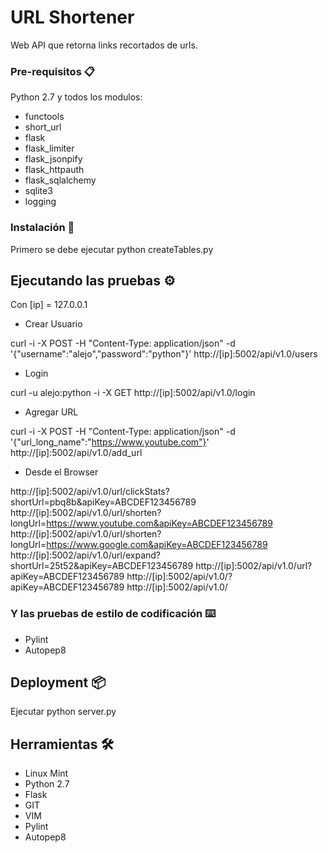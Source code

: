 # URL Shortener

Web API que retorna links recortados de urls.

### Pre-requisitos 📋

Python 2.7 y todos los modulos:
* functools
* short_url
* flask
* flask_limiter
* flask_jsonpify
* flask_httpauth
* flask_sqlalchemy
* sqlite3
* logging

### Instalación 🔧

Primero se debe ejecutar python createTables.py

## Ejecutando las pruebas ⚙️

Con [ip] = 127.0.0.1

* Crear Usuario

curl -i -X POST -H "Content-Type: application/json" -d '{"username":"alejo","password":"python"}' http://[ip]:5002/api/v1.0/users

* Login

curl -u alejo:python -i -X GET http://[ip]:5002/api/v1.0/login

* Agregar URL

curl -i -X POST -H "Content-Type: application/json" -d '{"url_long_name":"https://www.youtube.com"}' http://[ip]:5002/api/v1.0/add_url

* Desde el Browser

http://[ip]:5002/api/v1.0/url/clickStats?shortUrl=pbq8b&apiKey=ABCDEF123456789
http://[ip]:5002/api/v1.0/url/shorten?longUrl=https://www.youtube.com&apiKey=ABCDEF123456789
http://[ip]:5002/api/v1.0/url/shorten?longUrl=https://www.google.com&apiKey=ABCDEF123456789
http://[ip]:5002/api/v1.0/url/expand?shortUrl=25t52&apiKey=ABCDEF123456789
http://[ip]:5002/api/v1.0/url?apiKey=ABCDEF123456789
http://[ip]:5002/api/v1.0/?apiKey=ABCDEF123456789
http://[ip]:5002/api/v1.0/

### Y las pruebas de estilo de codificación ⌨️

* Pylint
* Autopep8

## Deployment 📦

Ejecutar python server.py

## Herramientas 🛠️

* Linux Mint
* Python 2.7
* Flask
* GIT
* VIM
* Pylint
* Autopep8
